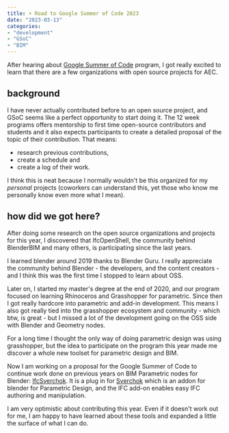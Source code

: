```yaml
---
title: ☀️ Road to Google Summer of Code 2023
date: "2023-03-13"
categories: 
- "development"
- "GSoC"
- "BIM"
---
```



After hearing about [Google Summer of Code](https://summerofcode.withgoogle.com/) program, I got really excited to learn that there are a few organizations with open source projects for AEC. 

## background

I have never actually contributed before to an open source project, and GSoC seems like a perfect opportunity to start doing it. The 12 week programs offers mentorship to first time open-source contributors and students and it also expects participants to create a detailed proposal of the topic of their contribution. That means: 

- research previous contributions, 
- create a schedule and 
- create a log of their work. 

I think this is neat because I normally wouldn't be this organized for my *personal* projects (coworkers can understand this, yet those who know me personally know even more what I mean).

## how did we got here?
After doing some research on the open source organizations and projects for this year, I discovered that IfcOpenShell, the community behind BlenderBIM and many others, is participating since the last years.

I learned blender around 2019 thanks to Blender Guru. I really appreciate the community behind Blender - the developers, and the content creators - and I think this was the first time I stopped to learn about OSS.

Later on, I started my master's degree at the end of 2020, and our program focused on learning Rhinoceros and Grasshopper for parametric. Since then I got really hardcore into parametric and add-in development. This means I also got really tied into the grasshopper ecosystem and community -  which btw, is great - but I missed a lot of the development going on the OSS side with Blender and Geometry nodes. 

For a long time I thought the only way of doing parametric design was using grasshopper, but the idea to participate on the program this year made me discover a whole new toolset for parametric design and BIM.

Now I am working on a proposal for the Google Summer of Code to continue work done on previous years on BIM Parametric nodes for Blender: [IfcSverchok](https://github.com/IfcOpenShell/IfcOpenShell/tree/v0.7.0/src/ifcsverchok). It is a plug in for [Sverchok](https://github.com/nortikin/sverchok) which is an addon for blender for Parametric Design, and the IFC add-on enables easy IFC authoring and manipulation.

I am very optimistic about contributing this year. Even if it doesn't work out for me, I am happy to have learned about these tools and expanded a little the surface of what I can do.
